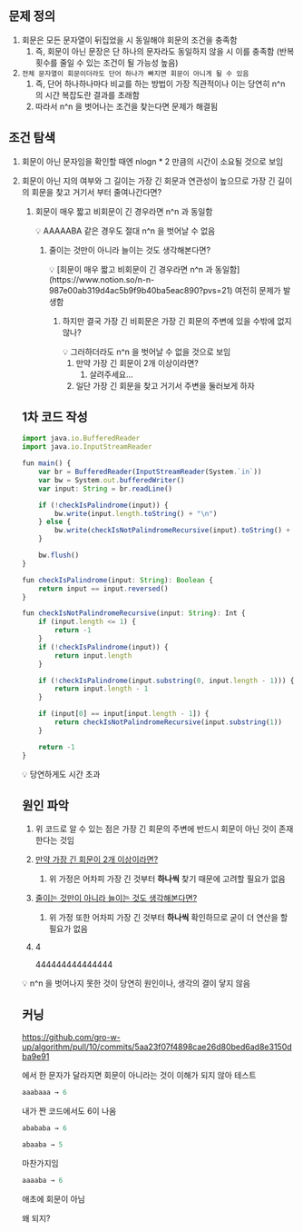 ## 문제 정의

1. 회문은 모든 문자열이 뒤집었을 시 동일해야 회문의 조건을 충족함
    1. 즉, 회문이 아닌 문장은 단 하나의 문자라도 동일하지 않을 시 이를 충족함 (반복 횟수를 줄일 수 있는 조건이 될 가능성 높음)
2. `전체 문자열이 회문이더라도 단어 하나가 빠지면 회문이 아니게 될 수 있음`
    1. 즉, 단어 하나하나마다 비교를 하는 방법이 가장 직관적이나 이는 당연히 n^n 의 시간 복잡도란 결과를 초래함
    2. 따라서 n^n 을 벗어나는 조건을 찾는다면 문제가 해결됨
    

## 조건 탐색

1. 회문이 아닌 문자임을 확인할 때엔 nlogn * 2 만큼의 시간이 소요될 것으로 보임
2. 회문이 아닌 지의 여부와 그 길이는 가장 긴 회문과 연관성이 높으므로 가장 긴 길이의 회문을 찾고 거기서 부터 줄여나간다면? 
    1. 회문이 매우 짧고 비회문이 긴 경우라면 n^n 과 동일함
        
        <aside>
        💡 AAAAABA 같은 경우도 절대 n^n 을 벗어날 수 없음
        
        </aside>
        
        1. 줄이는 것만이 아니라 늘이는 것도 생각해본다면?
            
            <aside>
            💡 [회문이 매우 짧고 비회문이 긴 경우라면 n^n 과 동일함](https://www.notion.so/n-n-987e00ab319d4ac5b9f9b40ba5eac890?pvs=21) 
            여전히 문제가 발생함
            
            </aside>
            
            1. 하지만 결국 가장 긴 비회문은 가장 긴 회문의 주변에 있을 수밖에 없지 않나?
                
                <aside>
                💡 그러하더라도 n^n 을 벗어날 수 없을 것으로 보임
                
                </aside>
                
                1. 만약 가장 긴 회문이 2개 이상이라면?
                    1. 살려주세요…
                2. 일단 가장 긴 회문을 찾고 거기서 주변을 둘러보게 하자
    
    ## 1차 코드 작성
    
    ```jsx
    import java.io.BufferedReader
    import java.io.InputStreamReader
    
    fun main() {
        var br = BufferedReader(InputStreamReader(System.`in`))
        var bw = System.out.bufferedWriter()
        var input: String = br.readLine()
    
        if (!checkIsPalindrome(input)) {
            bw.write(input.length.toString() + "\n")
        } else {
            bw.write(checkIsNotPalindromeRecursive(input).toString() + "\n")
        }
    
        bw.flush()
    }
    
    fun checkIsPalindrome(input: String): Boolean {
        return input == input.reversed()
    }
    
    fun checkIsNotPalindromeRecursive(input: String): Int {
        if (input.length <= 1) {
            return -1
        }
        if (!checkIsPalindrome(input)) {
            return input.length
        }
    
        if (!checkIsPalindrome(input.substring(0, input.length - 1))) {
            return input.length - 1
        }
    
        if (input[0] == input[input.length - 1]) {
            return checkIsNotPalindromeRecursive(input.substring(1))
        }
    
        return -1
    }
    ```
    
    <aside>
    💡 당연하게도 시간 초과
    
    </aside>
    
    ## 원인 파악
    
    1. 위 코드로 알 수 있는 점은 가장 긴 회문의 주변에 반드시 회문이 아닌 것이 존재한다는 것임
    2. [만약 가장 긴 회문이 2개 이상이라면?](https://www.notion.so/2-057c1eab24024e3d904835f25aa17cd9?pvs=21) 
        1. 위 가정은 어차피 가장 긴 것부터 **하나씩** 찾기 때문에 고려할 필요가 없음
    3. [줄이는 것만이 아니라 늘이는 것도 생각해본다면?](https://www.notion.so/8b8673dbe5424f0ab12b289639556d2b?pvs=21) 
        1. 위 가정 또한 어차피 가장 긴 것부터 **하나씩** 확인하므로 굳이 더 연산을 할 필요가 없음
    4. 4
        
        444444444444444
        
    
    <aside>
    💡 n^n 을 벗어나지 못한 것이 당연히 원인이나,
    생각의 결이 닿지 않음
    
    </aside>
    
    ## 커닝
    
    https://github.com/gro-w-up/algorithm/pull/10/commits/5aa23f07f4898cae26d80bed6ad8e3150dba9e91
    
    에서 한 문자가 달라지면 회문이 아니라는 것이 이해가 되지 않아 테스트
    
    ```jsx
    aaabaaa → 6
    ```
    
    내가 짠 코드에서도 6이 나옴
    
    ```jsx
    abababa → 6
    ```
    
    ```jsx
    abaaba → 5
    ```
    
    마찬가지임
    
    ```jsx
    aaaaba → 6
    ```
    
    애초에 회문이 아님
    
    왜 되지?
